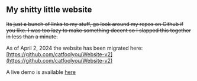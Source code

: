 ## My shitty little website
~~Its just a bunch of links to my stuff, go look around my repos on Github if you like.
I was too lazy to make something decent so I slapped this together in less than a minute.~~

As of April 2, 2024 the website has been migrated here: [https://github.com/catfoolyou/Website-v2](https://github.com/catfoolyou/Website-v2)

A live demo is available [here](https://cfydev.github.io/Website-v2/)
